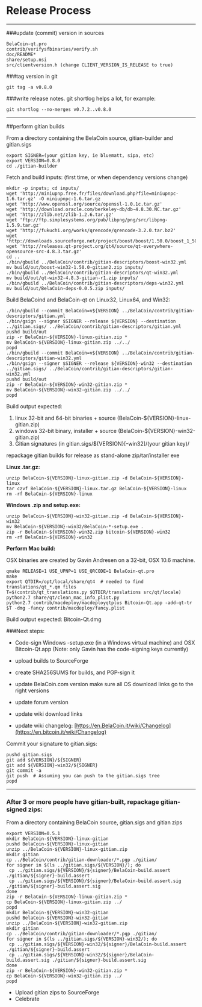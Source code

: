Release Process
====================

* * *

###update (commit) version in sources


	BelaCoin-qt.pro
	contrib/verifysfbinaries/verify.sh
	doc/README*
	share/setup.nsi
	src/clientversion.h (change CLIENT_VERSION_IS_RELEASE to true)

###tag version in git

	git tag -a v0.8.0

###write release notes. git shortlog helps a lot, for example:

	git shortlog --no-merges v0.7.2..v0.8.0

* * *

##perform gitian builds

 From a directory containing the BelaCoin source, gitian-builder and gitian.sigs
  
	export SIGNER=(your gitian key, ie bluematt, sipa, etc)
	export VERSION=0.8.0
	cd ./gitian-builder

 Fetch and build inputs: (first time, or when dependency versions change)

	mkdir -p inputs; cd inputs/
	wget 'http://miniupnp.free.fr/files/download.php?file=miniupnpc-1.6.tar.gz' -O miniupnpc-1.6.tar.gz
	wget 'http://www.openssl.org/source/openssl-1.0.1c.tar.gz'
	wget 'http://download.oracle.com/berkeley-db/db-4.8.30.NC.tar.gz'
	wget 'http://zlib.net/zlib-1.2.6.tar.gz'
	wget 'ftp://ftp.simplesystems.org/pub/libpng/png/src/libpng-1.5.9.tar.gz'
	wget 'http://fukuchi.org/works/qrencode/qrencode-3.2.0.tar.bz2'
	wget 'http://downloads.sourceforge.net/project/boost/boost/1.50.0/boost_1_50_0.tar.bz2'
	wget 'http://releases.qt-project.org/qt4/source/qt-everywhere-opensource-src-4.8.3.tar.gz'
	cd ..
	./bin/gbuild ../BelaCoin/contrib/gitian-descriptors/boost-win32.yml
	mv build/out/boost-win32-1.50.0-gitian2.zip inputs/
	./bin/gbuild ../BelaCoin/contrib/gitian-descriptors/qt-win32.yml
	mv build/out/qt-win32-4.8.3-gitian-r1.zip inputs/
	./bin/gbuild ../BelaCoin/contrib/gitian-descriptors/deps-win32.yml
	mv build/out/BelaCoin-deps-0.0.5.zip inputs/

 Build BelaCoind and BelaCoin-qt on Linux32, Linux64, and Win32:
  
	./bin/gbuild --commit BelaCoin=v${VERSION} ../BelaCoin/contrib/gitian-descriptors/gitian.yml
	./bin/gsign --signer $SIGNER --release ${VERSION} --destination ../gitian.sigs/ ../BelaCoin/contrib/gitian-descriptors/gitian.yml
	pushd build/out
	zip -r BelaCoin-${VERSION}-linux-gitian.zip *
	mv BelaCoin-${VERSION}-linux-gitian.zip ../../
	popd
	./bin/gbuild --commit BelaCoin=v${VERSION} ../BelaCoin/contrib/gitian-descriptors/gitian-win32.yml
	./bin/gsign --signer $SIGNER --release ${VERSION}-win32 --destination ../gitian.sigs/ ../BelaCoin/contrib/gitian-descriptors/gitian-win32.yml
	pushd build/out
	zip -r BelaCoin-${VERSION}-win32-gitian.zip *
	mv BelaCoin-${VERSION}-win32-gitian.zip ../../
	popd

  Build output expected:

  1. linux 32-bit and 64-bit binaries + source (BelaCoin-${VERSION}-linux-gitian.zip)
  2. windows 32-bit binary, installer + source (BelaCoin-${VERSION}-win32-gitian.zip)
  3. Gitian signatures (in gitian.sigs/${VERSION}[-win32]/(your gitian key)/

repackage gitian builds for release as stand-alone zip/tar/installer exe

**Linux .tar.gz:**

	unzip BelaCoin-${VERSION}-linux-gitian.zip -d BelaCoin-${VERSION}-linux
	tar czvf BelaCoin-${VERSION}-linux.tar.gz BelaCoin-${VERSION}-linux
	rm -rf BelaCoin-${VERSION}-linux

**Windows .zip and setup.exe:**

	unzip BelaCoin-${VERSION}-win32-gitian.zip -d BelaCoin-${VERSION}-win32
	mv BelaCoin-${VERSION}-win32/BelaCoin-*-setup.exe .
	zip -r BelaCoin-${VERSION}-win32.zip bitcoin-${VERSION}-win32
	rm -rf BelaCoin-${VERSION}-win32

**Perform Mac build:**

  OSX binaries are created by Gavin Andresen on a 32-bit, OSX 10.6 machine.

	qmake RELEASE=1 USE_UPNP=1 USE_QRCODE=1 BelaCoin-qt.pro
	make
	export QTDIR=/opt/local/share/qt4  # needed to find translations/qt_*.qm files
	T=$(contrib/qt_translations.py $QTDIR/translations src/qt/locale)
	python2.7 share/qt/clean_mac_info_plist.py
	python2.7 contrib/macdeploy/macdeployqtplus Bitcoin-Qt.app -add-qt-tr $T -dmg -fancy contrib/macdeploy/fancy.plist

 Build output expected: Bitcoin-Qt.dmg

###Next steps:

* Code-sign Windows -setup.exe (in a Windows virtual machine) and
  OSX Bitcoin-Qt.app (Note: only Gavin has the code-signing keys currently)

* upload builds to SourceForge

* create SHA256SUMS for builds, and PGP-sign it

* update BelaCoin.com version
  make sure all OS download links go to the right versions

* update forum version

* update wiki download links

* update wiki changelog: [https://en.BelaCoin.it/wiki/Changelog](https://en.bitcoin.it/wiki/Changelog)

Commit your signature to gitian.sigs:

	pushd gitian.sigs
	git add ${VERSION}/${SIGNER}
	git add ${VERSION}-win32/${SIGNER}
	git commit -a
	git push  # Assuming you can push to the gitian.sigs tree
	popd

-------------------------------------------------------------------------

### After 3 or more people have gitian-built, repackage gitian-signed zips:

From a directory containing BelaCoin source, gitian.sigs and gitian zips

	export VERSION=0.5.1
	mkdir BelaCoin-${VERSION}-linux-gitian
	pushd BelaCoin-${VERSION}-linux-gitian
	unzip ../BelaCoin-${VERSION}-linux-gitian.zip
	mkdir gitian
	cp ../BelaCoin/contrib/gitian-downloader/*.pgp ./gitian/
	for signer in $(ls ../gitian.sigs/${VERSION}/); do
	 cp ../gitian.sigs/${VERSION}/${signer}/BelaCoin-build.assert ./gitian/${signer}-build.assert
	 cp ../gitian.sigs/${VERSION}/${signer}/BelaCoin-build.assert.sig ./gitian/${signer}-build.assert.sig
	done
	zip -r BelaCoin-${VERSION}-linux-gitian.zip *
	cp BelaCoin-${VERSION}-linux-gitian.zip ../
	popd
	mkdir BelaCoin-${VERSION}-win32-gitian
	pushd BelaCoin-${VERSION}-win32-gitian
	unzip ../BelaCoin-${VERSION}-win32-gitian.zip
	mkdir gitian
	cp ../BelaCoin/contrib/gitian-downloader/*.pgp ./gitian/
	for signer in $(ls ../gitian.sigs/${VERSION}-win32/); do
	 cp ../gitian.sigs/${VERSION}-win32/${signer}/BelaCoin-build.assert ./gitian/${signer}-build.assert
	 cp ../gitian.sigs/${VERSION}-win32/${signer}/BelaCoin-build.assert.sig ./gitian/${signer}-build.assert.sig
	done
	zip -r BelaCoin-${VERSION}-win32-gitian.zip *
	cp BelaCoin-${VERSION}-win32-gitian.zip ../
	popd

- Upload gitian zips to SourceForge
- Celebrate 

